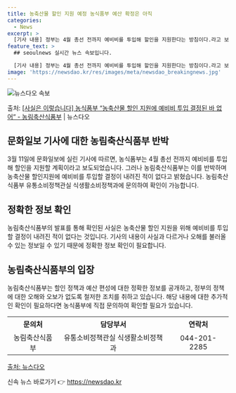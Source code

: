 ```yaml
---
title: 농축산물 할인 지원 예정 농식품부 예산 확정은 아직
categories:
  - News
excerpt: >
  [기사 내용] 정부는 4월 총선 전까지 예비비를 투입해 할인을 지원한다는 방침이다.라고 보도하였습니다. [농…
feature_text: >
  ## seoulnews 실시간 뉴스 속보입니다.

  [기사 내용] 정부는 4월 총선 전까지 예비비를 투입해 할인을 지원한다는 방침이다.라고 보도하였습니다. [농…
image: 'https://newsdao.kr/res/images/meta/newsdao_breakingnews.jpg'
---
```


![뉴스다오 속보](https://newsdao.kr/res/images/meta/newsdao_breakingnews.jpg)

<p>출처: <a href="https://newsdao.kr/3329" rel="dofollow">[사실은 이렇습니다] 농식품부 “농축산물 할인 지원에 예비비 투입 결정된 바 없어” - 농림축산식품부</a> | 뉴스다오</p>

<h2 data-ke-size="size26">문화일보 기사에 대한 농림축산식품부 반박</h2>
<p data-ke-size="size16">3월 11일에 문화일보에 실린 기사에 따르면, 농식품부는 4월 총선 전까지 예비비를 투입해 할인을 지원할 계획이라고 보도되었습니다. 그러나 농림축산식품부는 이를 반박하며 농축산물 할인지원에 예비비를 투입할 결정이 내려진 적이 없다고 밝혔습니다. 농림축산식품부 유통소비정책관실 식생활소비정책과에 문의하여 확인이 가능합니다.</p>

<h2 data-ke-size="size26">정확한 정보 확인</h2>
<p data-ke-size="size16">농림축산식품부의 발표를 통해 확인된 사실은 농축산물 할인 지원을 위해 예비비를 투입할 결정이 내려진 적이 없다는 것입니다. 기사의 내용이 사실과 다르거나 오해를 불러올 수 있는 정보일 수 있기 때문에 정확한 정보 확인이 필요합니다.</p>

<h2 data-ke-size="size26">농림축산식품부의 입장</h2>
<p data-ke-size="size16">농림축산식품부는 할인 정책과 예산 편성에 대한 정확한 정보를 공개하고, 정부의 정책에 대한 오해와 오보가 없도록 철저한 조치를 취하고 있습니다. 해당 내용에 대한 추가적인 확인이 필요하다면 농식품부에 직접 문의하여 확인할 필요가 있습니다.</p>

<table>
	<tr>
		<th style="text-align: center;">문의처</th>
		<th style="text-align: center;">담당부서</th>
		<th style="text-align: center;">연락처</th>
	</tr>
	<tr>
		<td style="text-align: center;">농림축산식품부</td>
		<td style="text-align: center;">유통소비정책관실 식생활소비정책과</td>
		<td style="text-align: center;">044-201-2285</td>
	</tr>
</table>

<p data-ke-size="size16"><a href="https://newsdao.kr/3329">출처: 뉴스다오</a></p> 

신속 뉴스 바로가기 👉 <a href="https://newsdao.kr" rel="dofollow">https://newsdao.kr</a>


